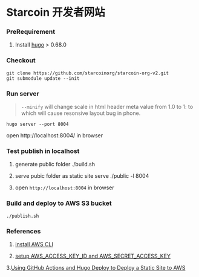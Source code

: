 # Starcoin 开发者网站

### PreRequirement

1. Install [hugo](https://gohugo.io/getting-started/installing/) > 0.68.0

### Checkout

```shell script
git clone https://github.com/starcoinorg/starcoin-org-v2.git
git submodule update --init
```


### Run server
> `--minify` will change scale in html header meta value from 1.0 to 1:
> <meta content="width=device-width; initial-scale=1.0; maximum-scale=1.0; user-scalable=0" name="viewport" />
> to 
> <meta content="width=device-width;initial-scale=1;maximum-scale=1;user-scalable=0" name="viewport" />
> which will cause resonsive layout bug in phone.

```
hugo server --port 8004
```
open http://localhost:8004/ in browser


### Test publish in localhost

1. generate public folder
./build.sh

2. serve pubic folder as static site
serve ./public -l 8004

3. open `http://localhost:8004` in browser

### Build and deploy to AWS S3 bucket
```
./publish.sh
```

### References
1. [install AWS CLI](https://docs.aws.amazon.com/cli/latest/userguide/cli-chap-install.html) 

2. [setup AWS_ACCESS_KEY_ID and AWS_SECRET_ACCESS_KEY](https://docs.aws.amazon.com/cli/latest/userguide/cli-configure-quickstart.html#cli-configure-quickstart-creds)

3.[Using GitHub Actions and Hugo Deploy to Deploy a Static Site to AWS](https://capgemini.github.io/development/Using-GitHub-Actions-and-Hugo-Deploy-to-Deploy-to-AWS/)